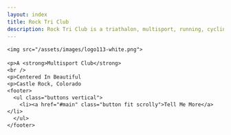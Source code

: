```yaml
---
layout: index
title: Rock Tri Club
description: Rock Tri Club is a triathalon, multisport, running, cycling, swimming club in Castle Rock, Colorado
---
```


<section id="banner">
  
  <!--
    ".inner" is set up as an inline-block so it automatically expands
    in both directions to fit whatever's inside it. This means it won't
    automatically wrap lines, so be sure to use line breaks where
    appropriate (<br />).
  -->
  <div class="inner">
    
    <img src="/assets/images/logo113-white.png">

    <p>A <strong>Multisport Club</strong> 
    <br />
    <p>Centered In Beautiful 
    <p>Castle Rock, Colorado
    <footer>
      <ul class="buttons vertical">
        <li><a href="#main" class="button fit scrolly">Tell Me More</a></li>
      </ul>
    </footer>
  
  </div>
  
</section>
